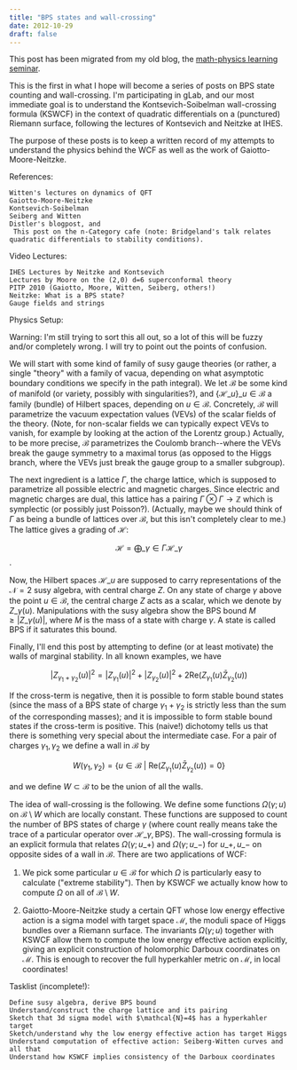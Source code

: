 ```yaml
---
title: "BPS states and wall-crossing"
date: 2012-10-29
draft: false
---
```


This post has been migrated from my old blog, the
[math-physics learning seminar](https://mathphysseminar.blogspot.com/).


This is the first in what I hope will become a series of posts on BPS state
counting and wall-crossing. I'm participating in gLab, and our most immediate
goal is to understand the Kontsevich-Soibelman wall-crossing formula (KSWCF) in
the context of quadratic differentials on a (punctured) Riemann surface,
following the lectures of Kontsevich and Neitzke at IHES.


The purpose of these posts is to keep a written record of my attempts to
understand the physics behind the WCF as well as the work of
Gaiotto-Moore-Neitzke.


References:


    Witten's lectures on dynamics of QFT
    Gaiotto-Moore-Neitzke
    Kontsevich-Soibelman
    Seiberg and Witten
    Distler's blogpost, and
     This post on the n-Category cafe (note: Bridgeland's talk relates quadratic differentials to stability conditions).



Video Lectures:


    IHES Lectures by Neitzke and Kontsevich
    Lectures by Moore on the (2,0) d=6 superconformal theory
    PITP 2010 (Gaiotto, Moore, Witten, Seiberg, others!)
    Neitzke: What is a BPS state?
    Gauge fields and strings


Physics Setup:


Warning: I'm still trying to sort this all out, so a lot of this will be fuzzy
and/or completely wrong. I will try to point out the points of confusion.


We will start with some kind of family of susy gauge theories (or rather, a
single  "theory" with a family of vacua, depending on what asymptotic boundary
conditions we specify in the path integral). We let $\mathcal{B}$ be some kind
of manifold (or variety, possibly with singularities?), and
$\{\mathcal{H}\_u\}\_{u \in \mathcal{B}}$ a family (bundle) of Hilbert spaces,
depending on $u \in \mathcal{B}$. Concretely, $\mathcal{B}$ will parametrize the
vacuum expectation values (VEVs) of the scalar fields of the theory. (Note, for
non-scalar fields we can typically expect VEVs to vanish, for example by looking
at the action of the Lorentz group.) Actually, to be more precise, $\mathcal{B}$
parametrizes the Coulomb branch--where the VEVs break the gauge symmetry to a
maximal torus (as opposed to the Higgs branch, where the VEVs just break the
gauge group to a smaller subgroup).


The next ingredient is a lattice $\Gamma$, the charge lattice, which is supposed
to parametrize all possible electric and magnetic charges. Since electric and
magnetic charges are dual, this lattice has a pairing
$\Gamma \otimes \Gamma \to \mathbb{Z}$ which is symplectic (or possibly just
Poisson?). (Actually, maybe we should think of $\Gamma$ as being a bundle of
lattices over $\mathcal{B}$, but this isn't completely clear to me.) The lattice
gives a grading of $\mathcal{H}$:

$$ \mathcal{H} = \bigoplus\_{\gamma \in \Gamma} \mathcal{H}\_\gamma $$.

Now, the Hilbert spaces $\mathcal{H}\_u$ are supposed to carry representations of
the $\mathcal{N}=2$ susy algebra, with central charge $Z$. On any state of
charge $\gamma$ above the point $u \in \mathcal{B}$, the central charge $Z$ acts
as a scalar, which we denote by $Z\_\gamma(u)$. Manipulations with the susy
algebra show the BPS bound $M \geq |Z\_\gamma(u)|$, where $M$ is the mass of a
state with charge $\gamma$. A state is called BPS if it saturates this bound.

Finally, I'll end this post by attempting to define (or at least motivate) the
walls of marginal stability. In all known examples, we have

$$ |Z_{\gamma_1 + \gamma_2}(u)|^2 = |Z_{\gamma_1}(u)|^2 + |Z_{\gamma_2}(u)|^2 +2 \mathrm{Re}(Z_{\gamma_1}(u) \bar{Z}_{\gamma_2}(u) ) $$

If the cross-term is negative, then it is possible to form stable bound states
(since the mass of a BPS state of charge $\gamma_1+\gamma_2$ is strictly less
than the sum of the corresponding masses); and it is impossible to form stable
bound states if the cross-term is positive. This (naive!) dichotomy tells us
that there is something very special about the intermediate case. For a pair of
charges $\gamma_1, \gamma_2$ we define a wall in $\mathcal{B}$ by

$$ W(\gamma_1, \gamma_2) = \{u \in \mathcal{B} \ | \ \mathrm{Re}(Z_{\gamma_1}(u)\bar{Z}_{\gamma_2}(u)) = 0 \} $$

and we define $W \subset \mathcal{B}$ to be the union of all the walls.

The idea of wall-crossing is the following. We define some functions
$\Omega(\gamma; u)$ on $\mathcal{B} \setminus W$ which are locally constant.
These functions are supposed to count the number of BPS states of charge
$\gamma$ (where count really means take the trace of a particular operator over
$\mathcal{H}\_{\gamma, \mathrm{BPS}}$). The wall-crossing formula is an explicit
formula that relates $\Omega(\gamma; u\_+)$ and $\Omega(\gamma; u\_-)$ for
$u\_+, u\_-$ on opposite sides of a wall in $\mathcal{B}$. There are two
applications of WCF:

1. We pick some particular $u \in \mathcal{B}$ for which $\Omega$ is
particularly easy to calculate ("extreme stability"). Then by KSWCF we actually
know how to compute $\Omega$ on all of $\mathcal{B} \setminus W$.


2. Gaiotto-Moore-Neitzke study a certain QFT whose low energy effective action
is a sigma model with target space $\mathcal{M}$, the moduli space of Higgs
bundles over a Riemann surface. The invariants $\Omega(\gamma; u)$ together with
KSWCF allow them to compute the low energy effective action explicitly, giving
an explicit construction of holomorphic Darboux coordinates on $\mathcal{M}$.
This is enough to recover the full hyperkahler metric on $\mathcal{M}$, in local
coordinates!


Tasklist (incomplete!):

    Define susy algebra, derive BPS bound
    Understand/construct the charge lattice and its pairing
    Sketch that 3d sigma model with $\mathcal{N}=4$ has a hyperkahler target
    Sketch/understand why the low energy effective action has target Higgs
    Understand computation of effective action: Seiberg-Witten curves and all that
    Understand how KSWCF implies consistency of the Darboux coordinates
